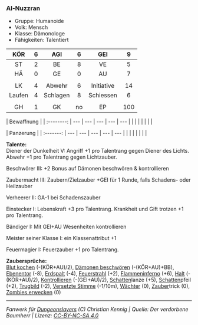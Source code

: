 ### Al-Nuzzran

- Gruppe: Humanoide
- Volk: Mensch
- Klasse: Dämonologe
- Fähigkeiten: Talentiert

|  KÖR   |  6  |   AGI    |  6  |    GEI     |  9  |
| :----: | :-: | :------: | :-: | :--------: | :-: |
|   ST   |  2  |    BE    |  8  |     VE     |  5  |
|   HÄ   |  0  |    GE    |  0  |     AU     |  7  |
|        |     |          |     |            |     |
|   LK   |  4  |  Abwehr  |  6  | Initiative | 14  |
| Laufen |  4  | Schlagen |  8  | Schiessen  |  6  |
|        |     |          |     |            |     |
|   GH   |  1  |    GK    | no  |     EP     | 100 |

| Bewaffnung |
| :--------: | --- | --- | --- | --- | --- |
|            |     |     |     |     |     |

| Panzerung |
| :-------: | --- | --- | --- | --- | --- |
|           |     |     |     |     |     |

**Talente:**  
Diener der Dunkelheit V: Angriff +1 pro Talentrang gegen Diener des Lichts. Abwehr +1 pro Talentrang gegen Lichtzauber.

Beschwörer III: +2 Bonus auf Dämonen beschwören & kontrollieren

Zaubermacht III: Zaubern/Zielzauber +GEI für 1 Runde, falls Schadens- oder Heilzauber

Verheerer II: GA-1 bei Schadenszauber

Einstecker I: Lebenskraft +3 pro Talentrang. Krankheit und Gift trotzen +1 pro Talentrang.

Bändiger I: Mit GEI+AU Wesenheiten kontrollieren

Meister seiner Klasse I: ein Klassenattribut +1

Feuermagier I: Feuerzauber +1 pro Talentrang.

**Zaubersprüche:**  
[Blut kochen](/grw/zauber/blut-kochen.md) (-(KÖR+AU)/2), [Dämonen beschwören](/grw/zauber/daemonen-beschwoeren.md) (-(KÖR+AU)+BB), [Ebenentor](/grw/zauber/ebenentor.md) (-8), [Erdspalt](/grw/zauber/erdspalt.md) (-4), [Feuerstrahl](/grw/zauber/feuerstrahl.md) (+2), [Flammeninferno](/grw/zauber/flammeninferno.md) (+6), [Halt](/grw/zauber/halt.md) (-(KÖR+AU)/2), [Kontrollieren](/grw/zauber/kontrollieren.md) (-(GEI+AU)/2), [Schatten](/grw/zauber/schatten.md)lanze (+5), [Schatten](/grw/zauber/schatten.md)pfeil (+2), [Trugbild](/grw/zauber/trugbild.md) (-2), [Versetzte Stimme](/grw/zauber/versetzte-stimme.md) (-1/10m), [Wächter](/grw/zauber/waechter.md) (0), [Zauber](/fanwerk/zauber/zauber.md)trick (0), [Zombies erwecken](/grw/zauber/zombies-erwecken.md) (0)

---

_Fanwerk für [Dungeonslayers](https://www.dungeonslayers.net/) (C) Christian Kennig | Quelle: Der verdorbene Baumherr | Lizenz: [CC-BY-NC-SA 4.0](https://creativecommons.org/licenses/by-nc-sa/4.0/deed.de)_

